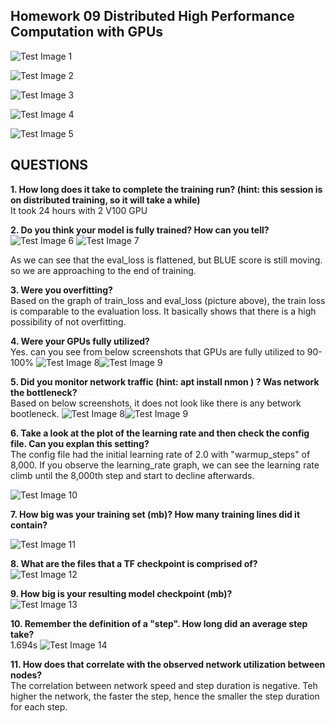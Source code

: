 
## Homework 09 Distributed High Performance Computation with GPUs

![Test Image 1](Eval_BLUE_score_1.png)

![Test Image 2](global_gradient_norm.png)

![Test Image 3](eval_loss.png)

![Test Image 4](learning_rate.png)

![Test Image 5](train_rate.png)

## QUESTIONS
**1. How long does it take to complete the training run? (hint: this session is on distributed training, so it will take a while)** <br>
It took 24 hours with 2 V100 GPU

**2. Do you think your model is fully trained? How can you tell?** <br>
![Test Image 6](eval_loss.png) 
![Test Image 7](train_loss.png)

As we can see that the eval_loss is flattened, but BLUE score is still moving. so we are approaching to the end of training. 

**3. Were you overfitting?** <br>
Based on the graph of train_loss and eval_loss (picture above), the train loss is comparable to the evaluation loss. It basically shows that there is a high possibility of not overfitting.

**4. Were your GPUs fully utilized?**  <br>
Yes. can you see from below screenshots that GPUs are fully utilized to 90-100%
![Test Image 8](GPU_1.png)![Test Image 9](GPU_2.png)

**5. Did you monitor network traffic (hint: apt install nmon ) ? Was network the bottleneck?** <br>
Based on below screenshots, it does not look like there is any betwork bootleneck.
![Test Image 8](network.png)![Test Image 9](memory_stats.png)

**6. Take a look at the plot of the learning rate and then check the config file. Can you explan this setting?** <br>
   The config file had the initial learning rate of 2.0 with "warmup_steps" of 8,000. If you observe the learning_rate graph, we can see the learning rate climb until the 8,000th step and start to decline afterwards.
   
![Test Image 10](learning_rate.png)

**7. How big was your training set (mb)? How many training lines did it contain?** <br>

![Test Image 11](train_size.png)

**8. What are the files that a TF checkpoint is comprised of?** <br>
![Test Image 12](checkpoint.png)

**9. How big is your resulting model checkpoint (mb)?** <br>
![Test Image 13](checkpoint.png)

**10. Remember the definition of a "step". How long did an average step take?**<br>
1.694s
![Test Image 14](time_per_step.png)


**11. How does that correlate with the observed network utilization between nodes?**<br>
The correlation between network speed and step duration is negative. Teh higher the network, the faster the step, hence the smaller the step duration for each step. 
